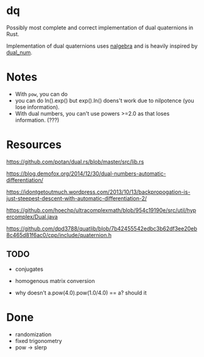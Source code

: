 # dq
Possibly most complete and correct implementation of dual quaternions in Rust.

Implementation of dual quaternions uses [nalgebra](https://github.com/rustsim/nalgebra) and is heavily inspired by [dual_num](https://github.com/novacrazy/dual_num).

# Notes
* With `pow`, you can do 
* you can do ln().exp() but exp().ln() doens't work due to nilpotence (you lose information).
* With dual numbers, you can't use powers >=2.0 as that loses information. (???)

# Resources

<!-- The trigonometric implementation differs slightly from what one might find online (e.g. [wikipedia](https://en.wikipedia.org/wiki/Automatic_differentiation#Automatic_differentiation_using_dual_numbers)). Quaternions form a non-commutative algebra and multiplications by `u'` should actually be in the other order. E.g. 
`sin(u, u') = (sin(u), u'*cos(u))` should actually be `sin(u, u') = (sin(u), cos(u) * u')`. -->

https://github.com/potan/dual.rs/blob/master/src/lib.rs


https://blog.demofox.org/2014/12/30/dual-numbers-automatic-differentiation/

https://idontgetoutmuch.wordpress.com/2013/10/13/backpropogation-is-just-steepest-descent-with-automatic-differentiation-2/

https://github.com/hoechp/ultracomplexmath/blob/954c19190e/src/util/hypercomplex/Dual.java



https://github.com/dpd3788/quatlib/blob/7b42455542edbc3b62df3ee20eb8c465d81f6ac0/cpp/include/quaternion.h

## TODO
* conjugates
* homogenous matrix conversion

* why doesn't a.pow(4.0).pow(1.0/4.0) == a? should it

# Done
* randomization
* fixed trigonometry
* pow -> slerp

